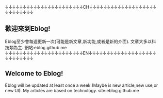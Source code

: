 ↓↓↓↓↓↓↓↓↓↓↓↓↓↓↓↓↓↓↓↓↓↓CH↓↓↓↓↓↓↓↓↓↓↓↓↓↓↓↓↓↓↓↓↓↓↓↓↓↓↓
## 歡迎來到Eblog!

Eblog至少會每週更新一次(可能是新文章,新功能,或者是新的介面). 
文章大多以科技類為主. 
網站:eblog.github.me
↓↓↓↓↓↓↓↓↓↓↓↓↓↓↓↓↓↓↓↓↓↓EN↓↓↓↓↓↓↓↓↓↓↓↓↓↓↓↓↓↓↓↓↓↓↓↓↓↓↓
## Welcome to Eblog!

Eblog will be updated at least once a week (Maybe is new article,new use,or new UI). 
My articles are based on technology. 
site:eblog.github.me

